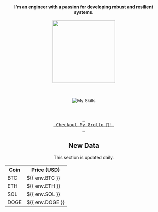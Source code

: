 <h4 align="center">I'm an engineer with a passion for developing robust and resilient systems.</h4>



<div align="center">
  
  <img src="https://images.weserv.nl/?url=github.com/user-attachments/assets/eb1b8eba-ce8d-4f95-a6ba-d31591b7f3c8?v=4&h=300&w=300&output=gif&fit=cover&mask=circle&maxage=7d&n=-1" height=200 >
  
</div>

<div align="center">
  <br/><br/>

![My Skills](https://go-skill-icons.vercel.app/api/icons?i=aws,azure,ts,go,docker,kubernetes,argocd,python&perline=4&theme=light)

<br/>

[<kbd> <br> Checkout My Grotto 🍵! <br> </kbd>](https://sathirak.me/)
  
</div>

<!-- start-daily-update -->
<div align="center">
  <!-- Updated on Fri Jun 13 10:10:31 UTC 2025 -->
  <h2>New Data</h2>
  <p>This section is updated daily.</p>
  <table>
    <tr>
      <th>Coin</th>
      <th>Price (USD)</th>
    </tr>
    <tr>
      <td>BTC</td>
      <td>${{ env.BTC }}</td>
    </tr>
    <tr>
      <td>ETH</td>
      <td>${{ env.ETH }}</td>
    </tr>
    <tr>
      <td>SOL</td>
      <td>${{ env.SOL }}</td>
    </tr>
    <tr>
      <td>DOGE</td>
      <td>${{ env.DOGE }}</td>
    </tr>
  </table>
</div>
<!-- end-daily-update -->
